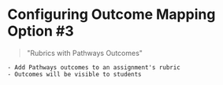 # Configuring Outcome Mapping Option #3

> "Rubrics with Pathways Outcomes"

    - Add Pathways outcomes to an assignment's rubric
    - Outcomes will be visible to students
